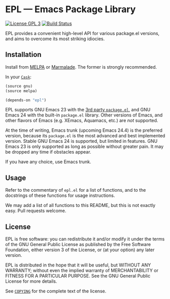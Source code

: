 EPL — Emacs Package Library
===========================

[![License GPL 3][badge-license]][copying]
[![Build Status][badge-travis]][travis]

EPL provides a convenient high-level API for various package.el versions, and
aims to overcome its most striking idiocies.

Installation
------------

Install from [MELPA][] or [Marmalade][].  The former is strongly recommended.

In your [`Cask`][cask]:

```cl
(source gnu)
(source melpa)

(depends-on "epl")
```

EPL supports GNU Emacs 23 with the [3rd party `package.el`][legacy-package], and
GNU Emacs 24 with the built-in `package.el` library.  Other versions of Emacs,
and other flavors of Emacs (e.g. XEmacs, Aquamacs, etc.) are *not* supported.

At the time of writing, Emacs trunk (upcoming Emacs 24.4) is the preferred
version, because its `package.el` is the most advanced and best implemented
version.  Stable GNU Emacs 24 is supported, but limited in features.  GNU Emacs
23 is only supported as long as possible without greater pain.  It may be
dropped any time if obstacles appear.

If you have any choice, use Emacs trunk.

Usage
-----

Refer to the commentary of `epl.el` for a list of functions, and to the
docstrings of these functions for usage instructions.

We may add a list of all functions to this README, but this is not exactly
easy.  Pull requests welcome.

License
-------

EPL is free software: you can redistribute it and/or modify it under the terms
of the GNU General Public License as published by the Free Software Foundation,
either version 3 of the License, or (at your option) any later version.

EPL is distributed in the hope that it will be useful, but WITHOUT ANY WARRANTY;
without even the implied warranty of MERCHANTABILITY or FITNESS FOR A PARTICULAR
PURPOSE.  See the GNU General Public License for more details.

See [`COPYING`][copying] for the complete text of the license.

[badge-license]: https://img.shields.io/badge/license-GPL_3-green.svg?dummy
[badge-travis]: https://travis-ci.org/cask/epl.svg?branch=master
[travis]: https://travis-ci.org/cask/epl
[MELPA]: http://melpa.milkbox.net/#/epl
[Marmalade]: http://marmalade-repo/packages/epl
[Cask]: http://cask.github.io/
[legacy-package]: https://github.com/technomancy/package.el
[COPYING]: https://github.com/cask/epl/blob/master/COPYING
